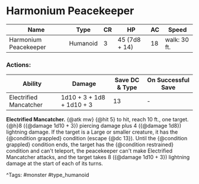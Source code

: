# Harmonium Peacekeeper

| Name | Type | CR | HP | AC | Speed |
|------|------|----|----|----|-------|
| Harmonium Peacekeeper | Humanoid | 3 | 45 (7d8 + 14) | 18 | walk: 30 ft. |

### Actions:

| Ability | Damage | Save DC & Type | On Successful Save |
|---------|--------|----------------|--------------------|
| Electrified Mancatcher | 1d10 + 3 + 1d8 + 1d10 + 3 | 13 | - |


**Electrified Mancatcher.** {@atk mw} {@hit 5} to hit, reach 10 ft., one target. {@h}8 ({@damage 1d10 + 3}) piercing damage plus 4 ({@damage 1d8}) lightning damage. If the target is a Large or smaller creature, it has the {@condition grappled} condition (escape {@dc 13}). Until the {@condition grappled} condition ends, the target has the {@condition restrained} condition and can't teleport, the peacekeeper can't make Electrified Mancatcher attacks, and the target takes 8 ({@damage 1d10 + 3}) lightning damage at the start of each of its turns.

^Tags: #monster #type_humanoid